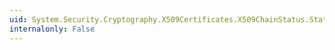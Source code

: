 ```yaml
---
uid: System.Security.Cryptography.X509Certificates.X509ChainStatus.StatusInformation
internalonly: False
---
```

